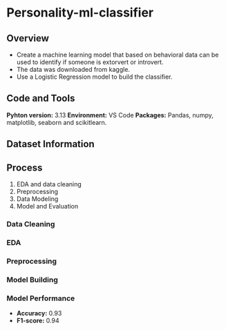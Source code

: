 # Personality-ml-classifier
## Overview
* Create a machine learning model that based on behavioral data can be used to identify if someone is extorvert or introvert.
* The data was downloaded from kaggle.
* Use a Logistic Regression model to build the classifier.

## Code and Tools
**Pyhton version:** 3.13
**Environment:** VS Code
**Packages:** Pandas, numpy, matplotlib, seaborn and scikitlearn.

## Dataset Information


## **Process**
1. EDA and data cleaning
2. Preprocessing
3. Data Modeling
4. Model and Evaluation

### Data Cleaning 

### EDA

### Preprocessing

### Model Building 

### Model Performance

+ **Accuracy:** 0.93
+ **F1-score:** 0.94

